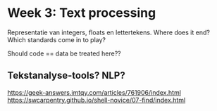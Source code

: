 # Week 3: Text processing

Representatie van integers, floats en lettertekens. Where does it end? Which standards come in to play?

Should code == data be treated here??

## Tekstanalyse-tools? NLP?

https://geek-answers.imtqy.com/articles/761906/index.html
https://swcarpentry.github.io/shell-novice/07-find/index.html
